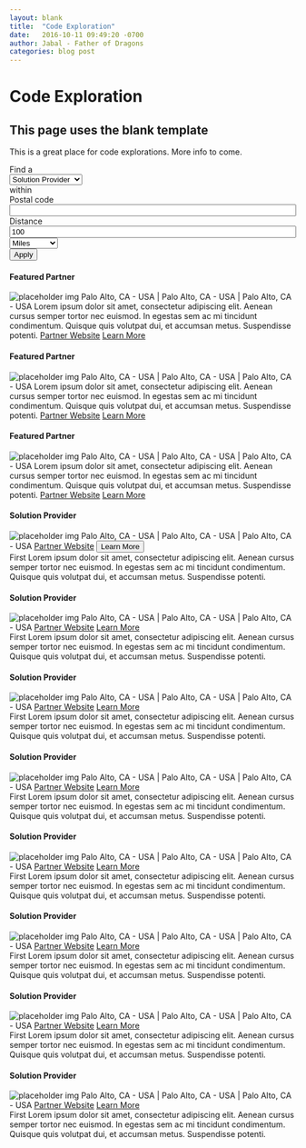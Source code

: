 ```yaml
---
layout: blank
title:  "Code Exploration"
date:   2016-10-11 09:49:20 -0700
author: Jabal - Father of Dragons
categories: blog post
---
```


<hgroup>
  <h1>Code Exploration</h1>
  <h2>This page uses the blank template</h2>
</hgroup>

<section class="blank-page-test">
  <p>This is a great place for code explorations. More info to come.</p>
</section>

<section class="wrap filter-wrap">
  <div class="container filter">
    <div class="row">
      <div class="col-xs-12">
        <form action="/partnerss" method="get" id="views-exposed-form-list-of-partners-page" accept-charset="UTF-8" class="jquery-once-2-processed">
          <div class="views-exposed-form">
            <div class="views-exposed-widgets clearfix">
              <div id="edit-field-partner-type-value-wrapper" class="views-exposed-widget views-widget-filter-field_partner_type__value">
                <label for="edit-field-partner-type-value">Find a</label>
                <div class="views-widget">
                  <div class="form-item form-type-select form-item-field-partner-type--value">
                    <select id="edit-field-partner-type-value" name="field_partner_type__value" class="form-select">
                      <option value="All">- Any -</option>
                      <option value="Solution Provider" selected="selected">Solution Provider</option>
                      <option value="Software Partner">Software Partner</option>
                      <option value="System Integrator">System Integrator</option>
                    </select>
                  </div>
                </div>
              </div>
              <div id="edit-distance-wrapper" class="views-exposed-widget views-widget-filter-distance">
               <label for="edit-distance">within</label>
               <div class="views-widget">
                <div class="form-item form-type-textfield form-item-distance-postal-code">
                 <label for="edit-distance-postal-code">Postal code </label>
                 <input type="text" id="edit-distance-postal-code" name="distance[postal_code]" value="" size="60" maxlength="16" class="form-text">
                </div>
                <div class="form-item form-type-textfield form-item-distance-search-distance">
                 <label for="edit-distance-search-distance">Distance </label>
                 <input type="text" id="edit-distance-search-distance" name="distance[search_distance]" value="100" size="60" maxlength="128" class="form-text">
                </div>
                <div class="form-item form-type-select form-item-distance-search-units">
                 <select id="edit-distance-search-units" name="distance[search_units]" class="form-select">
                  <option value="mile" selected="selected">Miles</option>
                  <option value="km">Kilometers</option>
                 </select>
                </div>
               </div>
              </div>
              <div class="views-exposed-widget views-submit-button">
               <input class="btn btn-primary form-submit" type="submit" id="edit-submit-list-of-partners" name="" value="Apply">
              </div>
            </div>
          </div>
        </form>  
      </div>
    </div>
  </div>
</section>
<section id="featured-partners" class="container">
 <div class="row">
  <div class="col-xs-12 col-sm-4 partner featured">
   <div class="card">
    <h4>Featured Partner</h4>
    <img src="http://placehold.it/350x150" alt="placeholder img" />
    <span class="location-info">Palo Alto, CA - USA | Palo Alto, CA - USA | Palo Alto, CA - USA</span>
    <span class="mask">
     <span class="text-wrap">
      Lorem ipsum dolor sit amet, consectetur adipiscing elit. Aenean cursus semper tortor nec euismod. In egestas sem ac mi tincidunt condimentum. Quisque quis volutpat dui, et accumsan metus. Suspendisse potenti.
     </span>
     <span class="link-wrap">
      <a class="top-link" href="http://arxsis.com" target="_blank">Partner Website<i class="fa fa-external-link" aria-hidden="true"></i></a>
      <a class="bottom-link" href="#">Learn More<i class="fa fa-arrow-circle-right" aria-hidden="true"></i></a>
     </span>
    </span>
   </div>
  </div><!-- end .featured-partner-->
  <div class="col-xs-12 col-sm-4 partner featured">
   <div class="card">
    <h4>Featured Partner</h4>
    <img src="http://placehold.it/350x150" alt="placeholder img" />
    <span class="location-info">Palo Alto, CA - USA | Palo Alto, CA - USA | Palo Alto, CA - USA</span>
    <span class="mask">
     <span class="text-wrap">
      Lorem ipsum dolor sit amet, consectetur adipiscing elit. Aenean cursus semper tortor nec euismod. In egestas sem ac mi tincidunt condimentum. Quisque quis volutpat dui, et accumsan metus. Suspendisse potenti.
     </span>
     <span class="link-wrap">
      <a class="top-link" href="http://arxsis.com" target="_blank">Partner Website<i class="fa fa-external-link" aria-hidden="true"></i></a>
      <a class="bottom-link" href="#">Learn More<i class="fa fa-arrow-circle-right" aria-hidden="true"></i></a>
     </span>
    </span>
   </div>
  </div><!-- end .featured-partner-->
  <div class="col-xs-12 col-sm-4 partner featured">
   <div class="card">
    <h4>Featured Partner</h4>
    <img src="http://placehold.it/350x150" alt="placeholder img" />
    <span class="location-info">Palo Alto, CA - USA | Palo Alto, CA - USA | Palo Alto, CA - USA</span>
    <span class="mask">
     <span class="text-wrap">
      Lorem ipsum dolor sit amet, consectetur adipiscing elit. Aenean cursus semper tortor nec euismod. In egestas sem ac mi tincidunt condimentum. Quisque quis volutpat dui, et accumsan metus. Suspendisse potenti.
     </span>
     <span class="link-wrap">
      <a class="top-link" href="http://arxsis.com" target="_blank">Partner Website<i class="fa fa-external-link" aria-hidden="true"></i></a>
      <a class="bottom-link" href="#">Learn More<i class="fa fa-arrow-circle-right" aria-hidden="true"></i></a>
     </span>
    </span>
   </div>
  </div><!-- end .featured-partner-->
 </div> 
</section>
<section id="partners" class="container">
 <div class="row">
  <div class="col-xs-12 col-sm-3 partner">
   <div class="card">
    <h4>Solution Provider</h4>
    <img src="http://placehold.it/350x150" alt="placeholder img" />
    <span class="location-info">Palo Alto, CA - USA | Palo Alto, CA - USA | Palo Alto, CA - USA</span>
    <span class="mask">
     <span class="link-wrap">
      <a class="link top-link" href="http://arxsis.com" target="_blank">Partner Website<i class="fa fa-external-link" aria-hidden="true"></i></a>
      <button class="link bottom-link learn-more-link">Learn More<i class="fa fa-arrow-circle-right" aria-hidden="true"></i></button>
     </span>
    </span>
    <div class="text-wrap">
      First Lorem ipsum dolor sit amet, consectetur adipiscing elit. Aenean cursus semper tortor nec euismod. In egestas sem ac mi tincidunt condimentum. Quisque quis volutpat dui, et accumsan metus. Suspendisse potenti. <i class="fa fa-times" aria-hidden="true"></i>
     </div>
   </div>
  </div><!-- end .partner-->
  <div class="col-xs-12 col-sm-3 partner">
   <div class="card">
    <h4>Solution Provider</h4>
    <img src="http://placehold.it/350x150" alt="placeholder img" />
    <span class="location-info">Palo Alto, CA - USA | Palo Alto, CA - USA | Palo Alto, CA - USA</span>
    <span class="mask">
     <span class="link-wrap">
      <a class="link top-link" href="http://arxsis.com" target="_blank">Partner Website<i class="fa fa-external-link" aria-hidden="true"></i></a>
      <a class="link bottom-link learn-more-link" href="#">Learn More<i class="fa fa-arrow-circle-right" aria-hidden="true"></i></a>
     </span>
    </span>
    <div class="text-wrap">
      First Lorem ipsum dolor sit amet, consectetur adipiscing elit. Aenean cursus semper tortor nec euismod. In egestas sem ac mi tincidunt condimentum. Quisque quis volutpat dui, et accumsan metus. Suspendisse potenti. <i class="fa fa-times" aria-hidden="true"></i>
     </div>
   </div>
  </div><!-- end .partner-->
  <div class="col-xs-12 col-sm-3 partner">
   <div class="card">
    <h4>Solution Provider</h4>
    <img src="http://placehold.it/350x150" alt="placeholder img" />
    <span class="location-info">Palo Alto, CA - USA | Palo Alto, CA - USA | Palo Alto, CA - USA</span>
    <span class="mask">
     <span class="link-wrap">
      <a class="link top-link" href="http://arxsis.com" target="_blank">Partner Website<i class="fa fa-external-link" aria-hidden="true"></i></a>
      <a class="link bottom-link learn-more-link" href="#">Learn More<i class="fa fa-arrow-circle-right" aria-hidden="true"></i></a>
     </span>
    </span>
    <div class="text-wrap">
      First Lorem ipsum dolor sit amet, consectetur adipiscing elit. Aenean cursus semper tortor nec euismod. In egestas sem ac mi tincidunt condimentum. Quisque quis volutpat dui, et accumsan metus. Suspendisse potenti. <i class="fa fa-times" aria-hidden="true"></i>
     </div>
   </div>
  </div><!-- end .partner-->
  <div class="col-xs-12 col-sm-3 partner">
   <div class="card">
    <h4>Solution Provider</h4>
    <img src="http://placehold.it/350x150" alt="placeholder img" />
    <span class="location-info">Palo Alto, CA - USA | Palo Alto, CA - USA | Palo Alto, CA - USA</span>
    <span class="mask">
     <span class="link-wrap">
      <a class="link top-link" href="http://arxsis.com" target="_blank">Partner Website<i class="fa fa-external-link" aria-hidden="true"></i></a>
      <a class="link bottom-link learn-more-link" href="#">Learn More<i class="fa fa-arrow-circle-right" aria-hidden="true"></i></a>
     </span>
    </span>
    <div class="text-wrap">
      First Lorem ipsum dolor sit amet, consectetur adipiscing elit. Aenean cursus semper tortor nec euismod. In egestas sem ac mi tincidunt condimentum. Quisque quis volutpat dui, et accumsan metus. Suspendisse potenti. <i class="fa fa-times" aria-hidden="true"></i>
     </div>
   </div>
  </div><!-- end .partner-->
 </div><!-- end .row-->
 <div class="row">
  <div class="col-xs-12 col-sm-3 partner">
   <div class="card">
    <h4>Solution Provider</h4>
    <img src="http://placehold.it/350x150" alt="placeholder img" />
    <span class="location-info">Palo Alto, CA - USA | Palo Alto, CA - USA | Palo Alto, CA - USA</span>
    <span class="mask">
     <span class="link-wrap">
      <a class="link top-link" href="http://arxsis.com" target="_blank">Partner Website<i class="fa fa-external-link" aria-hidden="true"></i></a>
      <a class="link bottom-link learn-more-link" href="#">Learn More<i class="fa fa-arrow-circle-right" aria-hidden="true"></i></a>
     </span>
    </span>
    <div class="text-wrap">
      First Lorem ipsum dolor sit amet, consectetur adipiscing elit. Aenean cursus semper tortor nec euismod. In egestas sem ac mi tincidunt condimentum. Quisque quis volutpat dui, et accumsan metus. Suspendisse potenti. <i class="fa fa-times" aria-hidden="true"></i>
     </div>
   </div>
  </div><!-- end .partner-->
  <div class="col-xs-12 col-sm-3 partner">
   <div class="card">
    <h4>Solution Provider</h4>
    <img src="http://placehold.it/350x150" alt="placeholder img" />
    <span class="location-info">Palo Alto, CA - USA | Palo Alto, CA - USA | Palo Alto, CA - USA</span>
    <span class="mask">
     <span class="link-wrap">
      <a class="link top-link" href="http://arxsis.com" target="_blank">Partner Website<i class="fa fa-external-link" aria-hidden="true"></i></a>
      <a class="link bottom-link learn-more-link" href="#">Learn More<i class="fa fa-arrow-circle-right" aria-hidden="true"></i></a>
     </span>
    </span>
    <div class="text-wrap">
      First Lorem ipsum dolor sit amet, consectetur adipiscing elit. Aenean cursus semper tortor nec euismod. In egestas sem ac mi tincidunt condimentum. Quisque quis volutpat dui, et accumsan metus. Suspendisse potenti. <i class="fa fa-times" aria-hidden="true"></i>
     </div>
   </div>
  </div><!-- end .partner-->
  <div class="col-xs-12 col-sm-3 partner">
   <div class="card">
    <h4>Solution Provider</h4>
    <img src="http://placehold.it/350x150" alt="placeholder img" />
    <span class="location-info">Palo Alto, CA - USA | Palo Alto, CA - USA | Palo Alto, CA - USA</span>
    <span class="mask">
     <span class="link-wrap">
      <a class="link top-link" href="http://arxsis.com" target="_blank">Partner Website<i class="fa fa-external-link" aria-hidden="true"></i></a>
      <a class="link bottom-link learn-more-link" href="#">Learn More<i class="fa fa-arrow-circle-right" aria-hidden="true"></i></a>
     </span>
    </span>
    <div class="text-wrap">
      First Lorem ipsum dolor sit amet, consectetur adipiscing elit. Aenean cursus semper tortor nec euismod. In egestas sem ac mi tincidunt condimentum. Quisque quis volutpat dui, et accumsan metus. Suspendisse potenti. <i class="fa fa-times" aria-hidden="true"></i>
     </div>
   </div>
  </div><!-- end .partner-->
  <div class="col-xs-12 col-sm-3 partner">
   <div class="card">
    <h4>Solution Provider</h4>
    <img src="http://placehold.it/350x150" alt="placeholder img" />
    <span class="location-info">Palo Alto, CA - USA | Palo Alto, CA - USA | Palo Alto, CA - USA</span>
    <span class="mask">
     <span class="link-wrap">
      <a class="link top-link" href="http://arxsis.com" target="_blank">Partner Website<i class="fa fa-external-link" aria-hidden="true"></i></a>
      <a class="link bottom-link learn-more-link" href="#">Learn More<i class="fa fa-arrow-circle-right" aria-hidden="true"></i></a>
     </span>
    </span>
    <div class="text-wrap">
      First Lorem ipsum dolor sit amet, consectetur adipiscing elit. Aenean cursus semper tortor nec euismod. In egestas sem ac mi tincidunt condimentum. Quisque quis volutpat dui, et accumsan metus. Suspendisse potenti. <i class="fa fa-times" aria-hidden="true"></i>
     </div>
   </div>
  </div><!-- end .partner-->
 </div><!-- end .row-->
</section>    

<script src="https://code.jquery.com/jquery-3.1.0.min.js" integrity="sha256-cCueBR6CsyA4/9szpPfrX3s49M9vUU5BgtiJj06wt/s="   crossorigin="anonymous"></script>

<script type="text/javascript">
  $(document).ready(function () {
    if($(".blank-page-test").length){
      console.log("Do Epic Shit");
    }




    function responsive_resize(){
      var current_width = $(window).width();
      var test_width = 768;
      if (current_width > test_width){
        $('#partners').addClass("is-large").removeClass("is-small");
      }
      else if (current_width < test_width){
        $('#partners').addClass("is-small").removeClass("is-large");
      }
    }

    $(function() {
      responsive_resize();
    });

    // On user resize, run responsive_resize();
    $(window).resize(function(){
         responsive_resize();
    });


    $('.learn-more-link').on('click', function(event){
    event.preventDefault();
    var textWrap = $(this).parents('.card').children('.text-wrap');
    var partnersSection = $(this).parents('#partners');
    var partnerCard = $(this).parents('.partner');
    var theRow = $(this).parents('.row');

    // if a text box is open, remove it
    // if ( $('.text-wrap.visible').length ) {
    //    $('.text-wrap.visible').remove();
    // }

    // conditional for mobile
    if ($('#partners').hasClass("is-small")){
    // event.preventDefault();
    $('.text-wrap').removeClass('visible');
    // textWrap.toggleClass('visible');
    textWrap.slideToggle();

    $('html, body').animate({ scrollTop: partnerCard.offset().top }, 300);

    console.log(partnerCard);
    }



    if ( partnersSection.hasClass( "is-large" ) ) {
    $('.text-wrap.visible').remove();
    textWrap.clone().insertAfter(theRow).addClass('visible');
    console.log(textWrap);
    } else{
    // textWrap.addClass('visible');
    }

    });

    $('.fa-times').on('click',function(){
    var textWrap = $(this).parents('.card').children('.text-wrap');
    var partnersSection = $(this).parents('#partners');
    if ( partnersSection.hasClass( "is-small" ) ) {
    textWrap.toggleClass('visible');
    }
    });



    // $(document).click(function(event) {
    //   var close = $(event.target);
    //   if ( close.hasClass('fa-times') ){
    //    close.parents('.text-wrap').remove();
    //   }
    // });


    
  });//end ready
</script>
